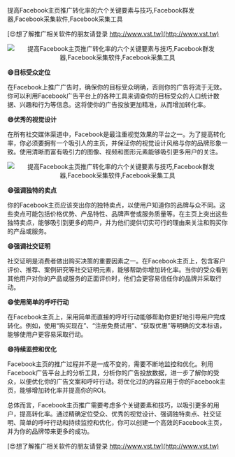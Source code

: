 提高Facebook主页推广转化率的六个关键要素与技巧,Facebook群发器,Facebook采集软件,Facebook采集工具

[😍想了解推广相关软件的朋友请登录 http://www.vst.tw](http://www.vst.tw)

 <center><img src="https://vst.tw/MP4/tuiguang/png/2.png" alt="提高Facebook主页推广转化率的六个关键要素与技巧,Facebook群发器,Facebook采集软件,Facebook采集工具"></center>

**😄目标受众定位**

在Facebook上推广广告时，确保你的目标受众明确，否则你的广告将流于无效。你可以利用Facebook广告平台上的各种工具来调查你的目标受众的人口统计数据、兴趣和行为等信息。这将使你的广告投放更加精准，从而增加转化率。

**😄优秀的视觉设计**

在所有社交媒体渠道中，Facebook是最注重视觉效果的平台之一。为了提高转化率，你必须要拥有一个吸引人的主页，并保证你的视觉设计风格与你的品牌形象一致。使用清晰而富有吸引力的图像、视频和图形元素能够吸引更多用户的关注。

 <center><img src="https://vst.tw/MP4/tuiguang/png/0.png" alt="提高Facebook主页推广转化率的六个关键要素与技巧,Facebook群发器,Facebook采集软件,Facebook采集工具"></center>

**😄强调独特的卖点**

你的Facebook主页应该突出你的独特卖点，以使用户知道你的品牌与众不同。这些卖点可能包括价格优势、产品特性、品牌声誉或服务质量等。在主页上突出这些独特卖点，能够吸引到更多的用户，并为他们提供切实可行的理由来关注和购买你的产品或服务。

**😄强调社交证明**

社交证明是消费者做出购买决策的重要因素之一。在Facebook主页上，包含客户评价、推荐、案例研究等社交证明元素，能够帮助你增加转化率。当你的受众看到其他用户对你的产品或服务的正面评价时，他们会更容易信任你的品牌并采取行动。

**😄使用简单的呼吁行动**

在Facebook主页上，采用简单而直接的呼吁行动能够帮助你更好地引导用户完成转化。例如，使用“购买现在”、“注册免费试用”、“获取优惠”等明确的文本标语，能够使用户更容易采取行动。

**😄持续监控和优化**

Facebook主页的推广过程并不是一成不变的，需要不断地监控和优化。利用Facebook广告平台上的分析工具，分析你的广告投放数据，进一步了解你的受众，以便优化你的广告文案和呼吁行动。将优化过的内容应用于你的Facebook主页，能够增加转化率并提高你的ROI。

总体而言，Facebook主页推广需要考虑多个关键要素和技巧，以吸引更多的用户，提高转化率。通过精确定位受众、优秀的视觉设计、强调独特卖点、社交证明、简单的呼吁行动和持续监控和优化，你可以创建一个高效的Facebook主页，并为你的品牌带来更多的成功。

[😍想了解推广相关软件的朋友请登录 http://www.vst.tw](http://www.vst.tw)



